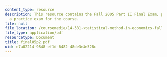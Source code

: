 ```yaml
---
content_type: resource
description: This resource contains the Fall 2005 Part II Final Exam, provided as
  a practice exam for the course.
file: null
file_location: /coursemedia/14-381-statistical-method-in-economics-fall-2006/e7a022149848ef1d648248de3e8e528c_final05p2.pdf
file_type: application/pdf
resourcetype: Document
title: final05p2.pdf
uid: e7a02214-9848-ef1d-6482-48de3e8e528c
---
```

